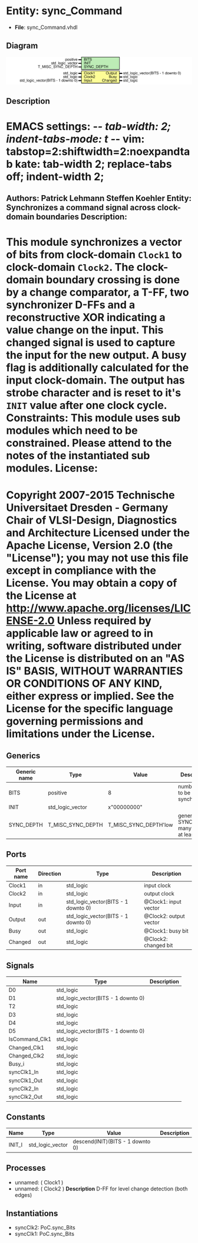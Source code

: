 # Entity: sync_Command

- **File**: sync_Command.vhdl
## Diagram

![Diagram](sync_Command.svg "Diagram")
## Description

EMACS settings: -*-  tab-width: 2; indent-tabs-mode: t -*-
vim: tabstop=2:shiftwidth=2:noexpandtab
kate: tab-width 2; replace-tabs off; indent-width 2;
=============================================================================
Authors:         Patrick Lehmann
                 Steffen Koehler
Entity:          Synchronizes a command signal across clock-domain boundaries
Description:
-------------------------------------
This module synchronizes a vector of bits from clock-domain ``Clock1`` to
clock-domain ``Clock2``. The clock-domain boundary crossing is done by a
change comparator, a T-FF, two synchronizer D-FFs and a reconstructive
XOR indicating a value change on the input. This changed signal is used
to capture the input for the new output. A busy flag is additionally
calculated for the input clock-domain. The output has strobe character
and is reset to it's ``INIT`` value after one clock cycle.
Constraints:
  This module uses sub modules which need to be constrained. Please
  attend to the notes of the instantiated sub modules.
License:
=============================================================================
Copyright 2007-2015 Technische Universitaet Dresden - Germany
                    Chair of VLSI-Design, Diagnostics and Architecture
Licensed under the Apache License, Version 2.0 (the "License");
you may not use this file except in compliance with the License.
You may obtain a copy of the License at
   http://www.apache.org/licenses/LICENSE-2.0
Unless required by applicable law or agreed to in writing, software
distributed under the License is distributed on an "AS IS" BASIS,
WITHOUT WARRANTIES OR CONDITIONS OF ANY KIND, either express or implied.
See the License for the specific language governing permissions and
limitations under the License.
=============================================================================
## Generics

| Generic name | Type              | Value                 | Description                                 |
| ------------ | ----------------- | --------------------- | ------------------------------------------- |
| BITS         | positive          | 8                     | number of bit to be synchronized            |
| INIT         | std_logic_vector  | x"00000000"           |                                             |
| SYNC_DEPTH   | T_MISC_SYNC_DEPTH | T_MISC_SYNC_DEPTH'low | generate SYNC_DEPTH many stages, at least 2 |
## Ports

| Port name | Direction | Type                                | Description            |
| --------- | --------- | ----------------------------------- | ---------------------- |
| Clock1    | in        | std_logic                           | <Clock>  input clock   |
| Clock2    | in        | std_logic                           | <Clock>  output clock  |
| Input     | in        | std_logic_vector(BITS - 1 downto 0) | @Clock1: input vector  |
| Output    | out       | std_logic_vector(BITS - 1 downto 0) | @Clock2: output vector |
| Busy      | out       | std_logic                           | @Clock1: busy bit      |
| Changed   | out       | std_logic                           | @Clock2: changed bit   |
## Signals

| Name           | Type                                | Description |
| -------------- | ----------------------------------- | ----------- |
| D0             | std_logic                           |             |
| D1             | std_logic_vector(BITS - 1 downto 0) |             |
| T2             | std_logic                           |             |
| D3             | std_logic                           |             |
| D4             | std_logic                           |             |
| D5             | std_logic_vector(BITS - 1 downto 0) |             |
| IsCommand_Clk1 | std_logic                           |             |
| Changed_Clk1   | std_logic                           |             |
| Changed_Clk2   | std_logic                           |             |
| Busy_i         | std_logic                           |             |
| syncClk1_In    | std_logic                           |             |
| syncClk1_Out   | std_logic                           |             |
| syncClk2_In    | std_logic                           |             |
| syncClk2_Out   | std_logic                           |             |
## Constants

| Name   | Type             | Value                             | Description |
| ------ | ---------------- | --------------------------------- | ----------- |
| INIT_I | std_logic_vector |  descend(INIT)(BITS - 1 downto 0) |             |
## Processes
- unnamed: ( Clock1 )
- unnamed: ( Clock2 )
**Description**
D-FF for level change detection (both edges)

## Instantiations

- syncClk2: PoC.sync_Bits
- syncClk1: PoC.sync_Bits
